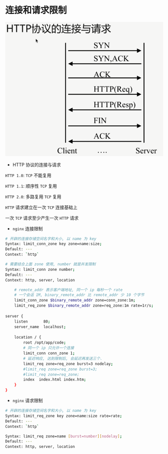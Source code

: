 # 连接和请求限制

![](./media/http-connect.png)

- HTTP 协议的连接与请求

`HTTP 1.0`: `TCP` 不能复用

`HTTP 1.1`: 顺序性 `TCP` 复用

`HTTP 2.0`: 多路复用 `TCP` 复用

`HTTP` 请求建立在一次 `TCP` 连接基础上

一次 `TCP` 请求至少产生一次 `HTTP` 请求

- `nginx` 连接限制

```bash
# 开辟的连接存储空间名字和大小, 以 name 为 key
Syntax: limit_conn_zone key zone=name:size;
Default: ---
Context: `http`
```

```bash
# 需要结合上面 zone 使用, number 就是并发限制
Syntax: limit_conn zone number;
Default: ---
Context: http, server, location
```

```bash
    # remote_addr 表示客户端地址, 同一个 ip 每秒一个 rate
    # 一个会话 1M, binary_remote_addr 比 remote_addr 少 10 个字节
    limit_conn_zone $binary_remote_addr zone=conn_zone:1m;
    limit_req_zone $binary_remote_addr zone=req_zone:1m rate=1r/s;

server {
    listen       80;
    server_name  localhost;

    location / {
        root /opt/app/code;
        # 同一个 ip 只允许一个连接
        limit_conn conn_zone 1;
        # 延迟响应, 达到限制后, 会延迟再发送三个.
        limit_req zone=req_zone burst=3 nodelay;
        #limit_req zone=req_zone burst=3;
        #limit_req zone=req_zone;
        index  index.html index.htm;
    }
}
```

- `nginx` 请求限制

```bash
# 开辟的连接存储空间名字和大小, 以 name 为 key
Syntax: limit_req_zone key zone=name:size rate=rate;
Default: ---
Context: `http`
```

```bash
Syntax: limit_req zone=name [burst=number][nodelay];
Default: ---
Context: http, server, location
```